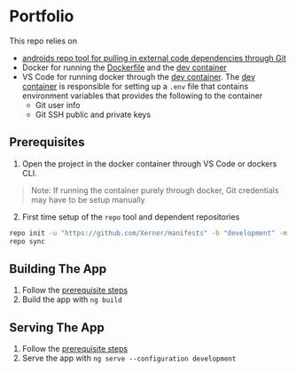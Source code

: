 # Portfolio

This repo relies on 
- [androids repo tool for pulling in external code dependencies through Git](https://source.android.com/docs/setup/reference/repo#init)
- Docker for running the [Dockerfile](./.devcontainer/docker/Dockerfile) and the [dev container](./.devcontainer/devcontainer.json)
- VS Code for running docker through the [dev container](./.devcontainer/devcontainer.json). The [dev container](./.devcontainer/devcontainer.json) is responsible for setting up a `.env` file that contains environment variables that provides the following to the container
  - Git user info
  - Git SSH public and private keys

## Prerequisites

1. Open the project in the docker container through VS Code or dockers CLI. 
> Note: If running the container purely through docker, Git credentials may have to be setup manually
2. First time setup of the `repo` tool and dependent repositories

```bash
repo init -u "https://github.com/Xerner/manifests" -b "development" -m "xerner.github.io.default.xml"
repo sync
```

## Building The App

1. Follow the [prerequisite steps](#prerequisites)
2. Build the app with `ng build`

## Serving The App

1. Follow the [prerequisite steps](#prerequisites)
2. Serve the app with `ng serve --configuration development`
